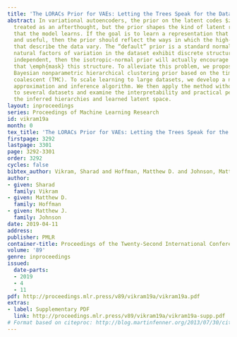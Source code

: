 ```yaml
---
title: 'The LORACs Prior for VAEs: Letting the Trees Speak for the Data'
abstract: In variational autoencoders, the prior on the latent codes $z$ is often
  treated as an afterthought, but the prior shapes the kind of latent representation
  that the model learns. If the goal is to learn a representation that is interpretable
  and useful, then the prior should reflect the ways in which the high-level factors
  that describe the data vary. The “default” prior is a standard normal, but if the
  natural factors of variation in the dataset exhibit discrete structure or are not
  independent, then the isotropic-normal prior will actually encourage learning representations
  that \emph{mask} this structure. To alleviate this problem, we propose using a flexible
  Bayesian nonparametric hierarchical clustering prior based on the time-marginalized
  coalescent (TMC). To scale learning to large datasets, we develop a new inducing-point
  approximation and inference algorithm. We then apply the method without supervision
  to several datasets and examine the interpretability and practical performance of
  the inferred hierarchies and learned latent space.
layout: inproceedings
series: Proceedings of Machine Learning Research
id: vikram19a
month: 0
tex_title: 'The LORACs Prior for VAEs: Letting the Trees Speak for the Data'
firstpage: 3292
lastpage: 3301
page: 3292-3301
order: 3292
cycles: false
bibtex_author: Vikram, Sharad and Hoffman, Matthew D. and Johnson, Matthew J.
author:
- given: Sharad
  family: Vikram
- given: Matthew D.
  family: Hoffman
- given: Matthew J.
  family: Johnson
date: 2019-04-11
address: 
publisher: PMLR
container-title: Proceedings of the Twenty-Second International Conference on Artificial Intelligence and Statistics
volume: '89'
genre: inproceedings
issued:
  date-parts:
  - 2019
  - 4
  - 11
pdf: http://proceedings.mlr.press/v89/vikram19a/vikram19a.pdf
extras:
- label: Supplementary PDF
  link: http://proceedings.mlr.press/v89/vikram19a/vikram19a-supp.pdf
# Format based on citeproc: http://blog.martinfenner.org/2013/07/30/citeproc-yaml-for-bibliographies/
---
```

